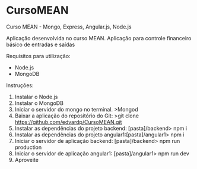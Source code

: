 # CursoMEAN
Curso MEAN - Mongo, Express, Angular.js, Node.js

Aplicação desenvolvida no curso MEAN.
Aplicação para controle financeiro básico de entradas e saídas

Requisitos para utilização:
* Node.js
* MongoDB

Instruções:
1. Instalar o Node.js
2. Instalar o MongoDB
3. Iniciar o servidor do mongo no terminal. >Mongod
4. Baixar a aplicação do repositório do Git: >git clone https://github.com/edvardp/CursoMEAN.git 
5. Instalar as dependências do projeto backend: [pasta]/backend> npm i
6. Instalar as dependências do projeto angular1:[pasta]/angular1> npm i
7. Iniciar o servidor de aplicação backend: [pasta]/backend> npm run production
7. Iniciar o servidor de aplicação angular1: [pasta]/angular1> npm run dev
8. Aproveite
